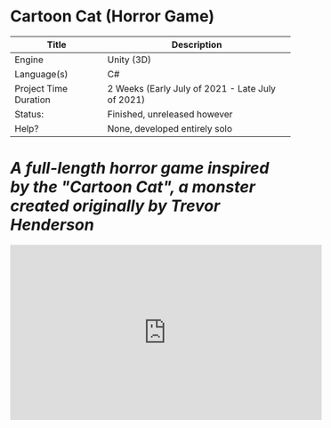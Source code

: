 # Cartoon Cat (Horror Game)

| Title | Description |
| ----------- | ------------------------------------ |
| Engine | Unity (3D) |
| Language(s) | C# |
| Project Time Duration | 2 Weeks (Early July of 2021 - Late July of 2021) |
| Status: | Finished, unreleased however |
| Help? | None, developed entirely solo |


# *A full-length horror game inspired by the "Cartoon Cat", a monster created originally by Trevor Henderson*

<iframe width="560" height="315" src="https://www.youtube.com/embed/6AXcdEpbWwc" title="YouTube video player" frameborder="0" allow="accelerometer; autoplay; clipboard-write; encrypted-media; gyroscope; picture-in-picture" allowfullscreen></iframe>